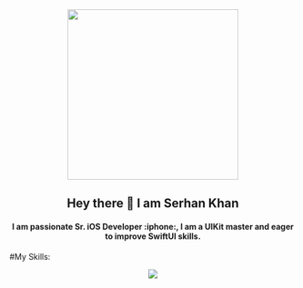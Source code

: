<div id="header" align="center"> 
  <img src="https://media.giphy.com/media/v1.Y2lkPTc5MGI3NjExbTNlZWx2Z2VuanlrMXR1ZzEzNXB0NHlkY3Iyd2h5YjI4bmZubzUwdSZlcD12MV9pbnRlcm5hbF9naWZfYnlfaWQmY3Q9Zw/qgQUggAC3Pfv687qPC/giphy.gif" width="300"/>
  <h2> Hey there 👋 I am Serhan Khan</h2> 
  <h4>  I am passionate Sr. iOS Developer :iphone:, I am a UIKit master and eager to improve SwiftUI skills. </h4> 
</div>

#My Skills:

<p align="center">
  <a href="https://skillicons.dev">
    <img src="https://skillicons.dev/icons?i=git,swift,github,gitlab" />
  </a>
</p>

<!--
**khanboy1989/khanboy1989** is a ✨ _special_ ✨ repository because its `README.md` (this file) appears on your GitHub profile.

Here are some ideas to get you started:

- 🔭 I’m currently working on ...
- 🌱 I’m currently learning ...
- 👯 I’m looking to collaborate on ...
- 🤔 I’m looking for help with ...
- 💬 Ask me about ...
- 📫 How to reach me: ...
- 😄 Pronouns: ...
- ⚡ Fun fact: ...
-->
